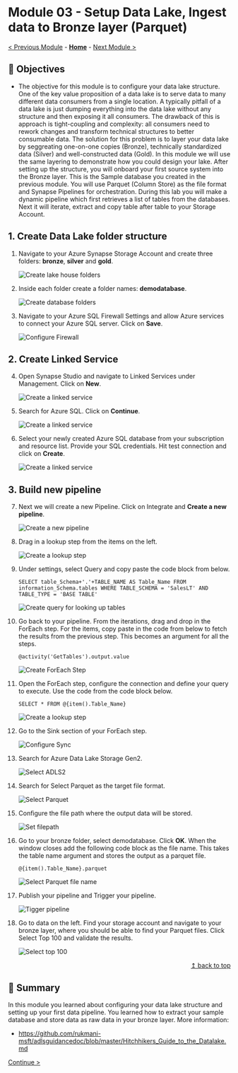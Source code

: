 # Module 03 - Setup Data Lake, Ingest data to Bronze layer (Parquet)

[< Previous Module](../module02/module02.md) - **[Home](../README.md)** - [Next Module >](../module04/module04.md)

## :dart: Objectives

* The objective for this module is to configure your data lake structure. One of the key value proposition of a data lake is to serve data to many different data consumers from a single location. A typically pitfall of a data lake is just dumping everything into the data lake without any structure and then exposing it all consumers. The drawback of this is approach is tight-coupling and complexity: all consumers need to rework changes and transform technical structures to better consumable data. The solution for this problem is to layer your data lake by seggreating one-on-one copies (Bronze), technically standardized data (Silver) and well-constructed data (Gold). In this module we will use the same layering to demonstrate how you could design your lake. After setting up the structure, you will onboard your first source system into the Bronze layer. This is the Sample database you created in the previous module. You will use Parquet (Column Store) as the file format and Synapse Pipelines for orchestration. During this lab you will make a dynamic pipeline which first retrieves a list of tables from the databases. Next it will iterate, extract and copy table after table to your Storage Account.

## 1. Create Data Lake folder structure

1. Navigate to your Azure Synapse Storage Account and create three folders: **bronze**, **silver** and **gold**.

    ![Create lake house folders](../module03/screen01.png)  

2. Inside each folder create a folder names: **demodatabase**.

    ![Create database folders](../module03/screen02.png)  

3. Navigate to your Azure SQL Firewall Settings and allow Azure services to connect your Azure SQL server. Click on **Save**.

    ![Configure Firewall](../module03/screen02a.png)

## 2. Create Linked Service

4. Open Synapse Studio and navigate to Linked Services under Management. Click on **New**.

    ![Create a linked service](../module03/screen03.png)  

5. Search for Azure SQL. Click on **Continue**.

    ![Create a linked service](../module03/screen04.png)

6. Select your newly created Azure SQL database from your subscription and resource list. Provide your SQL credentials. Hit test connection and click on **Create**.

    ![Create a linked service](../module03/screen05.png)

## 3. Build new pipeline

7. Next we will create a new Pipeline. Click on Integrate and **Create a new pipeline**.

    ![Create a new pipeline](../module03/screen06.png) 

8. Drag in a lookup step from the items on the left.

    ![Create a lookup step](../module03/screen07.png)

9. Under settings, select Query and copy paste the code block from below.

    `SELECT table_Schema+'.'+TABLE_NAME AS Table_Name FROM information_Schema.tables WHERE TABLE_SCHEMA = 'SalesLT' AND TABLE_TYPE = 'BASE TABLE'`

    ![Create query for looking up tables](../module03/screen08.png)

10. Go back to your pipeline. From the iterations, drag and drop in the ForEach step. For the items, copy paste in the code from below to fetch the results from the previous step. This becomes an argument for all the steps.

    `@activity('GetTables').output.value`

    ![Create ForEach Step](../module03/screen09.png)   

11. Open the ForEach step, configure the connection and define your query to execute. Use the code from the code block below.

    `SELECT * FROM @{item().Table_Name}`

    ![Create a lookup step](../module03/screen10.png)

12. Go to the Sink section of your ForEach step.

    ![Configure Sync](../module03/screen11.png)

13. Search for Azure Data Lake Storage Gen2.

    ![Select ADLS2](../module03/screen12.png)

14. Search for Select Parquet as the target file format.

    ![Select Parquet](../module03/screen12a.png)

15. Configure the file path where the output data will be stored.

    ![Set filepath](../module03/screen12b.png)    

16. Go to your bronze folder, select demodatabase. Click **OK**. When the window closes add the following code block as the file name. This takes the table name argument and stores the output as a parquet file.

    `@{item().Table_Name}.parquet`

    ![Select Parquet file name](../module03/screen12c.png)   

17. Publish your pipeline and Trigger your pipeline.

    ![Tigger pipeline](../module03/screen17.png)

18. Go to data on the left. Find your storage account and navigate to your bronze layer, where you should be able to find your Parquet files. Click Select Top 100 and validate the results.

    ![Select top 100](../module03/screen18.png)

<div align="right"><a href="#module-03---setup-data-lake-ingest-data-to-bronze-layer-parquet">↥ back to top</a></div>

## :tada: Summary

In this module you learned about configuring your data lake structure and setting up your first data pipeline. You learned how to extract your sample database and store data as raw data in your bronze layer. More information:

- https://github.com/rukmani-msft/adlsguidancedoc/blob/master/Hitchhikers_Guide_to_the_Datalake.md

[Continue >](../module04/module04.md)